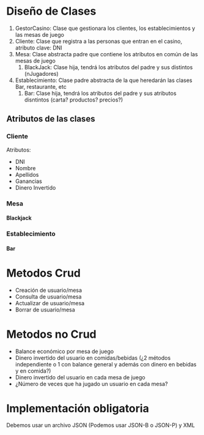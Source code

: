 # Diseño de Clases
1. GestorCasino: Clase que gestionara los clientes, los establecimientos y las mesas de juego
2. Cliente: Clase que registra a las personas que entran en el casino, atributo clave: DNI 
3. Mesa: Clase abstracta padre que contiene los atributos en común de las mesas de juego
   1. BlackJack: Clase hija, tendrá los atributos del padre y sus distintos (nJugadores)
4. Establecimiento: Clase padre abstracta de la que heredarán las clases Bar, restaurante, etc
   1. Bar: Clase hija, tendrá los atributos del padre y sus atributos disntintos (carta? productos? precios?)
## Atributos de las clases
### Cliente
Atributos:
- DNI
- Nombre
- Apellidos
- Ganancias
- Dinero Invertido
### Mesa
#### Blackjack
### Establecimiento
#### Bar
# Metodos Crud
- Creación de usuario/mesa
- Consulta de usuario/mesa
- Actualizar de usuario/mesa
- Borrar de usuario/mesa
# Metodos no Crud
- Balance económico por mesa de juego
- Dinero invertido del usuario en comidas/bebidas (¿2 métodos independiente o 1 con balance general y además con dinero en bebidas y en comida?)
- Dinero invertido del usuario en cada mesa de juego
- ¿Número de veces que ha jugado un usuario en cada mesa?
# Implementación obligatoria
Debemos usar un archivo JSON (Podemos usar JSON-B o JSON-P) y XML